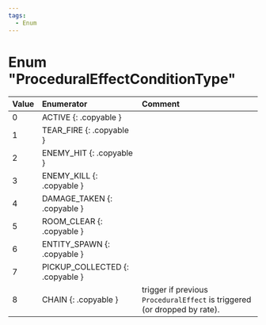 ```yaml
---
tags:
  - Enum
---
```

# Enum "ProceduralEffectConditionType"
|Value|Enumerator|Comment|
|:--|:--|:--|
|0 |ACTIVE {: .copyable } |  |
|1 |TEAR_FIRE {: .copyable } |  |
|2 |ENEMY_HIT {: .copyable } |  |
|3 |ENEMY_KILL {: .copyable } |  |
|4 |DAMAGE_TAKEN {: .copyable } |  |
|5 |ROOM_CLEAR {: .copyable } |  |
|6 |ENTITY_SPAWN {: .copyable } |  |
|7 |PICKUP_COLLECTED {: .copyable } |  |
|8 |CHAIN {: .copyable } | trigger if previous `ProceduralEffect` is triggered (or dropped by rate). |

